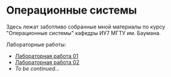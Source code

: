 # Операционные системы

Здесь лежат заботливо собранные мной материалы по курсу "Операционные
системы" кафедры ИУ7 МГТУ им. Баумана.

Лабораторные работы:

- [Лабораторная работа 01](lab-01)
- [Лабораторная работа 02](lab-02)
- _To be continued..._
